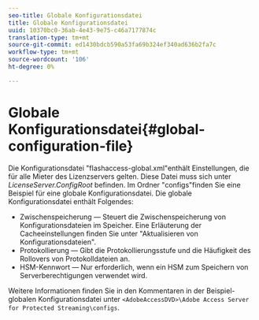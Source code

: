 ```yaml
---
seo-title: Globale Konfigurationsdatei
title: Globale Konfigurationsdatei
uuid: 10370bc0-36ab-4e43-9e75-c46a7177874c
translation-type: tm+mt
source-git-commit: ed1430bdcb590a53fa69b324ef340ad636b2fa7c
workflow-type: tm+mt
source-wordcount: '106'
ht-degree: 0%

---
```



# Globale Konfigurationsdatei{#global-configuration-file}

Die Konfigurationsdatei &quot;flashaccess-global.xml&quot;enthält Einstellungen, die für alle Mieter des Lizenzservers gelten. Diese Datei muss sich unter *LicenseServer.ConfigRoot* befinden. Im Ordner &quot;configs&quot;finden Sie eine Beispiel für eine globale Konfigurationsdatei. Die globale Konfigurationsdatei enthält Folgendes:

* Zwischenspeicherung — Steuert die Zwischenspeicherung von Konfigurationsdateien im Speicher. Eine Erläuterung der Cacheeinstellungen finden Sie unter &quot;Aktualisieren von Konfigurationsdateien&quot;.
* Protokollierung — Gibt die Protokollierungsstufe und die Häufigkeit des Rollovers von Protokolldateien an.
* HSM-Kennwort — Nur erforderlich, wenn ein HSM zum Speichern von Serverberechtigungen verwendet wird.

Weitere Informationen finden Sie in den Kommentaren in der Beispiel-globalen Konfigurationsdatei unter `<AdobeAccessDVD>\Adobe Access Server for Protected Streaming\configs`.
